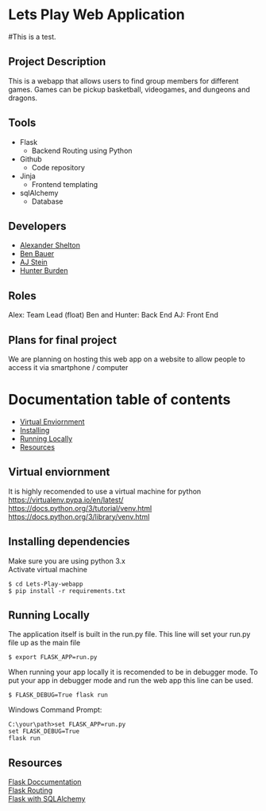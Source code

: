 # Lets Play Web Application

#This is a test.



## Project Description
This is a webapp that allows users to find group members for different games.
Games can be pickup basketball, videogames, and dungeons and dragons.

## Tools
* Flask
	* Backend Routing using Python
* Github
	* Code repository
* Jinja
	* Frontend templating
* sqlAlchemy
	* Database
	
## Developers
* <a href="https://github.com/alexshelto">Alexander Shelton </a>  
* <a href="https://github.com/benjaminxbauer"> Ben Bauer </a>  
* <a href="https://github.com/ajstein51"> AJ Stein </a>  
* <a href="https://github.com/hunterburden"> Hunter Burden </a>

## Roles
Alex: Team Lead (float)
Ben and Hunter: Back End
AJ: Front End

## Plans for final project
We are planning on hosting this web app on a website to allow people to access it via smartphone / computer


# Documentation table of contents
- [Virtual Enviornment](#virtual-enviornment)
- [Installing](#installing-dependencies)
- [Running Locally](#running-locally)
- [Resources](#resources)


## Virtual enviornment
It is highly recomended to use a virtual machine for python  
https://virtualenv.pypa.io/en/latest/  
https://docs.python.org/3/tutorial/venv.html  
https://docs.python.org/3/library/venv.html   

## Installing dependencies
Make sure you are using python 3.x  
Activate virtual machine
```shell
$ cd Lets-Play-webapp
$ pip install -r requirements.txt
```

## Running Locally
The application itself is built in the run.py file. This line will set your run.py file up as the main file
```shell
$ export FLASK_APP=run.py
```
When running your app locally it is recomended to be in debugger mode. To put your app in debugger mode and run the web app this line can be used.
```shell
$ FLASK_DEBUG=True flask run
```
Windows Command Prompt:
```
C:\your\path>set FLASK_APP=run.py
set FLASK_DEBUG=True 
flask run
```



## Resources
<a href="https://flask.palletsprojects.com/en/1.1.x/quickstart/"> Flask Doccumentation </a>  
<a href="https://flask.palletsprojects.com/en/1.1.x/quickstart/#routing"> Flask Routing </a>  
<a href="https://flask-sqlalchemy.palletsprojects.com/en/2.x/quickstart/"> Flask with SQLAlchemy </a>  

